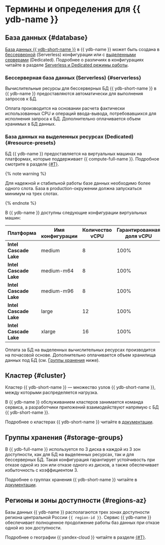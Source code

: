 # Термины и определения для {{ ydb-name }}

## База данных {#database}

[База данных {{ ydb-short-name }}](https://ydb.tech/ru/docs/concepts/databases#database) в {{ ydb-name }} может быть создана в [бессерверной](../operations/manage-databases.md#create-db-serverless) (Serverless) конфигурации или с [выделенными серверами](../operations/manage-databases.md#create-db-dedicated) (Dedicated). Подробнее о различиях в конфигурациях читайте в разделе [Serverless и Dedicated режимы работы](serverless-and-dedicated.md).

### Бессерверная база данных (Serverless) {#serverless}

Вычислительные ресурсы для бессерверных БД {{ ydb-short-name }} в {{ ydb-name }} предоставляются автоматически для выполнения запросов к БД. 


Оплата производится на основании расчета фактически использованных CPU и операций ввода-вывода, потребовавшихся для исполнения запроса к БД. Дополнительно оплачивается объем хранимых в БД данных.



### База данных на выделенных ресурсах (Dedicated) {#resource-presets}

БД {{ ydb-name }} предоставляется на виртуальных машинах на платформах, которые поддерживает {{ compute-full-name }}. Подробное смотрите в разделе [{#T}](../../compute/concepts/vm-platforms.md).

{% note warning %}

Для надежной и стабильной работы базе данных необходимо более одного слота. База в production-окружении должна запускаться минимум на трех слотах.

{% endnote %}

В {{ ydb-name }} доступны следующие конфигурации виртуальных машин:


| Платформа | Имя конфигурации | Количество vCPU | Гарантированная доля vCPU | RAM, ГБ |
| ----- | ----- | ----- | ----- | ----- |
| **Intel Cascade Lake** | medium | 8 | 100% | 32 |
| **Intel Cascade Lake** | medium-m64 | 8 | 100% | 64 |
| **Intel Cascade Lake** | medium-m96 | 8 | 100% | 96 |
| **Intel Cascade Lake** | large | 12 | 100% | 48 |
| **Intel Cascade Lake** | xlarge | 16 | 100% | 64 |




Оплата за БД на выделенных вычислительных ресурсах производится на почасовой основе. Дополнительно оплачивается объем хранилища данных под БД (см. [Группы хранения](#storage-groups) ниже).



## Кластер {#cluster}

Кластер {{ ydb-short-name }} — множество узлов {{ ydb-short-name }}, между которыми распределяется нагрузка.

В {{ ydb-name }} обслуживанием кластеров занимается команда сервиса, а разработчики приложений взаимодействуют напрямую с БД {{ ydb-short-name }}.

Подробнее о кластерах {{ ydb-short-name }} читайте в [документации](https://ydb.tech/ru/docs/concepts/databases#cluster).

## Группы хранения {#storage-groups}

В {{ ydb-full-name }} используется по 3 диска в каждой из 3 зон доступности, как для БД на выделенных ресурсах, так и для бессерверных БД. Такая конфигурация гарантирует устойчивость при отказе одной из зон или отказе одного из дисков, а также обеспечивает избыточность с коэффициентом 3.

Подробнее о группах хранения {{ ydb-short-name }} читайте в [документации](https://ydb.tech/ru/docs/concepts/databases#storage-groups).

## Регионы и зоны доступности {#regions-az}

Базы данных {{ ydb-name }} располагаются трех зонах доступности региона центральной России `{{ region-id }}`. Сервис {{ ydb-name }} обеспечивает полноценное продолжение работы баз данных при отказе одной из зон доступности.

Подробнее о географии {{ yandex-cloud }} читайте в разделе [{#T}](../../overview/concepts/geo-scope.md).
